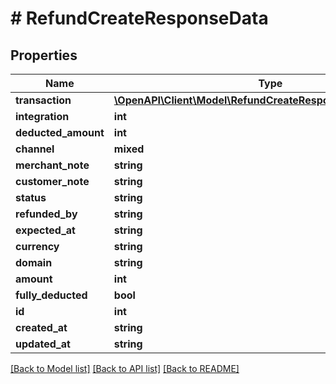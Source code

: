 # # RefundCreateResponseData

## Properties

Name | Type | Description | Notes
------------ | ------------- | ------------- | -------------
**transaction** | [**\OpenAPI\Client\Model\RefundCreateResponseDataTransaction**](RefundCreateResponseDataTransaction.md) |  |
**integration** | **int** |  |
**deducted_amount** | **int** |  |
**channel** | **mixed** |  |
**merchant_note** | **string** |  |
**customer_note** | **string** |  |
**status** | **string** |  |
**refunded_by** | **string** |  |
**expected_at** | **string** |  |
**currency** | **string** |  |
**domain** | **string** |  |
**amount** | **int** |  |
**fully_deducted** | **bool** |  |
**id** | **int** |  |
**created_at** | **string** |  |
**updated_at** | **string** |  |

[[Back to Model list]](../../README.md#models) [[Back to API list]](../../README.md#endpoints) [[Back to README]](../../README.md)
